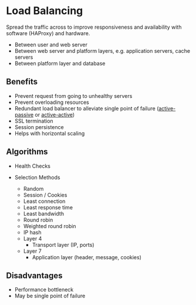 # Load Balancing

Spread the traffic across to improve responsiveness and availability with software (HAProxy) and hardware.

-   Between user and web server
-   Between web server and platform layers, e.g. application servers, cache servers
-   Between platform layer and database

## Benefits

-   Prevent request from going to unhealthy servers
-   Prevent overloading resources
-   Redundant load balancer to alleviate single point of failure ([active-passive](./cap.md#availability-patterns) or [active-active](./cap.md#availability-patterns))
-   SSL termination
-   Session persistence
-   Helps with horizontal scaling

## Algorithms

-   Health Checks

-   Selection Methods
    -   Random
    -   Session / Cookies
    -   Least connection
    -   Least response time
    -   Least bandwidth
    -   Round robin
    -   Weighted round robin
    -   IP hash
    -   Layer 4
        -   Transport layer (IP, ports)
    -   Layer 7
        -   Application layer (header, message, cookies)

## Disadvantages

-   Performance bottleneck
-   May be single point of failure

